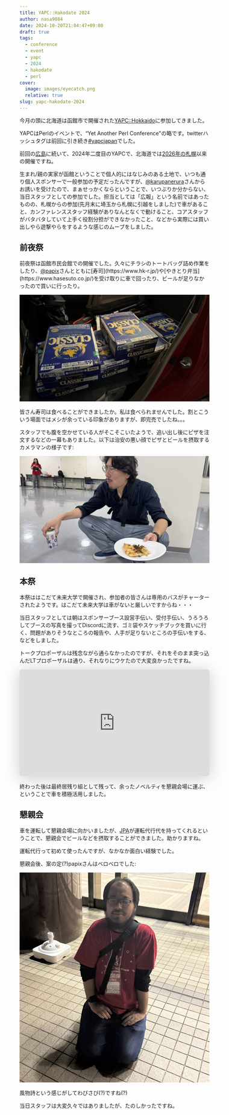 ```yaml
---
title: YAPC::Hakodate 2024
author: nasa9084
date: 2024-10-20T21:04:47+09:00
draft: true
tags:
  - conference
  - event
  - yapc
  - 2024
  - hakodate
  - perl
cover:
  image: images/eyecatch.png
  relative: true
slug: yapc-hakodate-2024
---
```


今月の頭に北海道は函館市で開催された[YAPC::Hokkaido](https://yapcjapan.org/2024hakodate/)に参加してきました。

YAPCはPerlのイベントで、“Yet Another Perl Conference"の略です。twitterハッシュタグは前回に引き続き[#yapcjapan](https://twitter.com/hashtag/yapcjapan)でした。

前回の[広島](/yapc-hiroshima-2024/)に続いて、2024年二度目のYAPCで、北海道では[2026年の札幌](/yapc_hokkaido_2016/)以来の開催ですね。

生まれ/親の実家が函館ということで個人的にはなじみのある土地で、いつも通り個人スポンサーで一般参加の予定だったんですが、[@karupanerura](https://x.com/karupanerura)さんからお誘いを受けたので、まぁせっかくならということで、いつぶりか分からない、当日スタッフとしての参加でした。担当としては「広報」という名前ではあったものの、札幌からの参加(先月末に埼玉から札幌に引越をしました)で車があること、カンファレンススタッフ経験がありなんとなくで動けること、コアスタッフがバタバタしていて上手く役割分担ができなかったこと、などから実際には買い出しやら遊撃やらをするような感じのムーブをしました。

## 前夜祭

前夜祭は函館市民会館での開催でした。久々にチラシのトートバッグ詰め作業をしたり、[@papix](https://x.com/__papix__)さんとともに[寿司](https://www.hk-r.jp/)や[やきとり弁当](https://www.hasesuto.co.jp/)を受け取りに車で回ったり、ビールが足りなかったので買いに行ったり。

![買いに行ったビール](images/beer.jpg)

皆さん寿司は食べることができましたか。私は食べられませんでした。割とこういう場面ではメシが余っている印象がありますが、即完売でしたね。。。

スタッフでも腹を空かせている人がそこそこいたようで、追い出し後にピザを注文するなどの一幕もありました。以下は治安の悪い顔でピザとビールを摂取するカメラマンの様子です:

![ピザビール](images/yagi.jpg)

## 本祭

本祭ははこだて未来大学で開催され、参加者の皆さんは専用のバスがチャーターされたようです。はこだて未来大学は車がないと厳しいですからね・・・

当日スタッフとしては朝はスポンサーブース設営手伝い、受付手伝い、うろうろしてブースの写真を撮ってDiscordに流す、ゴミ袋やスケッチブックを買いに行く、問題がありそうなところの報告や、人手が足りないところの手伝いをする、などをしました。

トークプロポーザルは残念ながら通らなかったのですが、それをそのまま突っ込んだLTプロポーザルは通り、それなりにウケたので大変良かったですね。

<iframe class="speakerdeck-iframe" style="border: 0px; background: rgba(0, 0, 0, 0.1) padding-box; margin: 0px; padding: 0px; border-radius: 6px; box-shadow: rgba(0, 0, 0, 0.2) 0px 5px 40px; width: 100%; height: auto; aspect-ratio: 560 / 315;" frameborder="0" src="https://speakerdeck.com/player/07ecbdcb9e4341e4a7f310ab52d9d23b" title="e-book title normalization" allowfullscreen="true" data-ratio="1.7777777777777777"></iframe>

終わった後は最終居残り組として残って、余ったノベルティを懇親会場に運ぶ、ということで車を積極活用しました。

## 懇親会

車を運転して懇親会場に向かいましたが、[JPA](https://japan.perlassociation.org/)が運転代行代を持ってくれるということで、懇親会でビールなどを摂取することができました。助かりますね。

運転代行って初めて使ったんですが、なかなか面白い経験でした。

懇親会後、案の定(?)papixさんはベロベロでした:

![papix](images/papix.jpg)

風物詩という感じがしてわびさび(?)ですね(?)

当日スタッフは大変久々ではありましたが、たのしかったですね。
